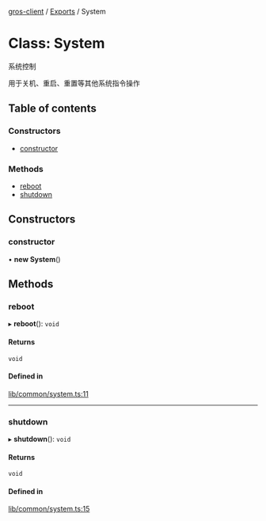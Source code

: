 [gros-client](sdks/sdk_js/readme.md) / [Exports](sdks/sdk_js/modules.md) / System

# Class: System

系统控制

用于关机、重启、重置等其他系统指令操作

## Table of contents

### Constructors

- [constructor](System.md#constructor)

### Methods

- [reboot](System.md#reboot)
- [shutdown](System.md#shutdown)

## Constructors

### constructor

• **new System**()

## Methods

### reboot

▸ **reboot**(): `void`

#### Returns

`void`

#### Defined in

[lib/common/system.ts:11](https://github.com/FFTAI/gros_client_js/blob/bc9e358/lib/common/system.ts#L11)

___

### shutdown

▸ **shutdown**(): `void`

#### Returns

`void`

#### Defined in

[lib/common/system.ts:15](https://github.com/FFTAI/gros_client_js/blob/bc9e358/lib/common/system.ts#L15)
